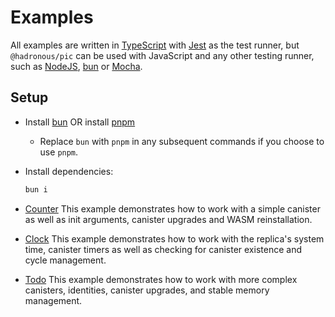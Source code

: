 # Examples

All examples are written in [TypeScript](https://www.typescriptlang.org/) with [Jest](https://jestjs.io/) as the test runner,
but `@hadronous/pic` can be used with JavaScript and any other testing runner, such as [NodeJS](https://nodejs.org/dist/latest-v20.x/docs/api/test.html), [bun](https://bun.sh/docs/cli/test) or [Mocha](https://mochajs.org/).

## Setup

- Install [bun](https://bun.sh/) OR install [pnpm](https://pnpm.io/installation)
  - Replace `bun` with `pnpm` in any subsequent commands if you choose to use `pnpm`.
- Install dependencies:

  ```bash
  bun i
  ```

- [Counter](./counter/README.md)
  This example demonstrates how to work with a simple canister as well as init arguments, canister upgrades and WASM reinstallation.
- [Clock](./clock/README.md)
  This example demonstrates how to work with the replica's system time, canister timers as well as checking for canister existence and cycle management.
- [Todo](./todo/README.md)
  This example demonstrates how to work with more complex canisters, identities, canister upgrades, and stable memory management.
